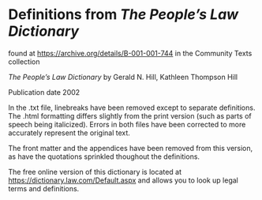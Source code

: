 # Definitions from _The People’s Law Dictionary_

found at https://archive.org/details/B-001-001-744 in the Community Texts collection

_The People’s Law Dictionary_
by Gerald N. Hill, Kathleen Thompson Hill

Publication date 2002

In the .txt file, linebreaks have been removed except to separate definitions. The .html formatting differs slightly from the print version (such as parts of speech being italicized). Errors in both files have been corrected to more accurately represent the original text.

The front matter and the appendices have been removed from this version, as have the quotations sprinkled thoughout the definitions.

The free online version of this dictionary is located at https://dictionary.law.com/Default.aspx and allows you to look up legal terms and definitions.
